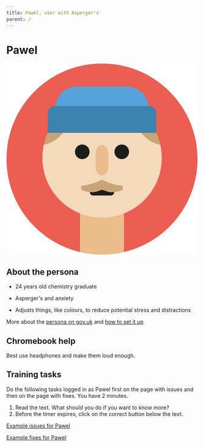 ```yaml
---
title: Pawel, user with Asperger's
parent: /
---
```


# Pawel

<div><img src="../images/persona-avatars/pawel.png" class="profile" alt="" /></div>


## About the persona

* 24 years old chemistry graduate

* Asperger's and anxiety

* Adjusts things, like colours, to reduce potential stress and distractions

More about the [persona on gov.uk](https://www.gov.uk/government/publications/understanding-disabilities-and-impairments-user-profiles/pawel-user-with-aspergers) and [how to set it up](../setup.html#pawel)


## Chromebook help

Best use headphones and make them loud enough.


## Training tasks

Do the following tasks logged in as Pawel first on the page with issues and then on the page with fixes.
You have 2 minutes.

1. Read the text. What should you do if you want to know more?
2. Before the timer expires, click on the correct button below the text.

[Example issues for Pawel](bad.html)

[Example fixes for Pawel](good.html)
